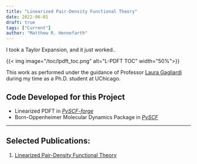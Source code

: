 ```yaml
---
title: "Linearized Pair-Density Functional Theory"
date: 2022-06-01
draft: true
tags: ["Current"]
author: "Matthew R. Hennefarth"
---
```


I took a Taylor Expansion, and it just worked..

{{< img image="/toc/lpdft_toc.png" alt="L-PDFT TOC" width="50%">}}

This work as performed under the guidance of Professor [Laura Gagliardi](https://gagliardigroup.uchicago.edu/) during my time as a Ph.D. student at UChicago.

## Code Developed for this Project
- Linearized PDFT in [*PySCF-forge*](https://github.com/pyscf/pyscf-forge)
- Born-Oppenheimer Molecular Dynamics Package in [*PySCF*](https://github.com/pyscf/pyscf)

---
## Selected Publications:
1. [Linearized Pair-Density Functional Theory][**Submitted**, Available on ChemRxiv]

[comment]: <Reference Hyperlinks>
[**Submitted**, Available on ChemRxiv]: http://dx.doi.org/10.26434/chemrxiv-2023-7d0gv
